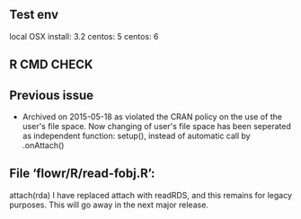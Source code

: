 ## Test env
local OSX install: 3.2
centos: 5
centos: 6


## R CMD CHECK

## Previous issue
 - Archived on 2015-05-18 as violated the CRAN policy on the use of the user's file space.
Now changing of user's file space has been seperated as independent function: setup(), instead of automatic call by .onAttach()


## File ‘flowr/R/read-fobj.R’:
  attach(rda)
I have replaced attach with readRDS, and this remains for legacy purposes. This will go away in the next major release.



